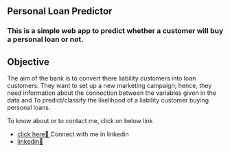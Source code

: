 ## Personal Loan Predictor

### This is a simple web app to predict whether a customer will buy a personal loan or not.

## Objective
The aim of the bank is to convert there liability customers into loan customers. They want to set up a new marketing campaign; hence, they need information about the connection between the variables given in the data and To predict/classify the likelihood of a liability customer buying personal loans.

To know about or to contact me, click on below link
- [click here&#128279; ](https://nirmalvignu.pythonanywhere.com/)
Connect with me in linkedin
- [linkedin&#128279; ](https://www.linkedin.com/in/vsnv/)